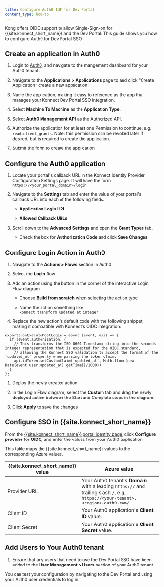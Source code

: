 ```yaml
---
title: Configure Auth0 IdP for Dev Portal
content_type: how-to
---
```


Kong offers OIDC support to allow Single-Sign-on for {{site.konnect_short_name}} and the Dev Portal. This guide shows you how to configure Auth0 for Dev Portal SSO.


## Create an application in Auth0

1. Login to [Auth0](https://auth0.com/), and navigate to the mangement dashboard for your Auth0 tenant.

1. Navigate to the **Applications > Applications** page to and click "Create Application" create a new application:

1. Name the application, making it easy to reference as the app that manages your Konnect Dev Portal SSO integration.

1. Select **Machine To Machine** as the **Application Type**. 

1. Select **Auth0 Management API** as the Authorized API.

1. Authorize the application for at least one Permission to continue, e.g. `read:client_grants`. Note: this permission can be revoked later if desired, but is required to create the application.
    
1. Submit the form to create the application


## Configure the Auth0 application

1. Locate your portal's callback URL in the Konnect Identity Provider Configuration Settings page. It will have the form `https://<your_portal_domain>/login`
1. Navigate to the **Settings** tab and enter the value of your portal's callback URL into each of the following fields.

   * **Application Login URI**
     
   * **Allowed Callback URLs**

1. Scroll down to the **Advanced Settings** and open the **Grant Types** tab.
    
    * Check the box for **Authorization Code** and click **Save Changes**


## Configure Login Action in Auth0

1. Navigate to the **Actions > Flows** section in Auth0

1. Select the **Login** flow

1. Add an action using the button in the corner of the interactive Login Flow diagram

    * Choose **Build from scratch** when selecting the action type

    * Name the action something like `konnect_transform_updated_at_integer`

1. Replace the new action's default code with the following snippet, making it compatible with Konnect's OIDC integration:
```
exports.onExecutePostLogin = async (event, api) => {
  if (event.authorization) {
    // This transforms the ISO 8601 Timestamp string into the seconds integer representation that is expected for the OIDC standard,
    // allowing the Konnect SSO validation to accept the format of the `updated_at` property when parsing the token claim.
    api.idToken.setCustomClaim('updated_at', Math.floor(new Date(event.user.updated_at).getTime()/1000))
  }
};
```

1. Deploy the newly created action

1. In the Login Flow diagram, select the **Custom** tab and drag the newly deployed action between the Start and Complete steps in the diagram.

1. Click **Apply** to save the changes

## Configure SSO in {{site.konnect_short_name}}

From the [{{site.konnect_short_name}} portal identity page](https://cloud.konghq.com/portal/portal-settings#identity), click **Configure provider** for **OIDC**, and enter the values from your Auth0 application.

This table maps the {{site.konnect_short_name}} values to the corresponding Azure values. 

| {{site.konnect_short_name}} value      | Azure value |
| ----------- | ----------- |
| Provider URL      | Your Auth0 tenant's **Domain** with a leading `https://` and trailing slash `/`, e.g., `https://<your-tenant>.<region>.auth0.com/` |
| Client ID   | Your Auth0 application's **Client ID** value.        |
| Client Secret | Your Auth0 application's **Client Secret** value.|

## Add Users to Your Auth0 tenant

1. Ensure that any users that need to use the Dev Portal SSO have been added to the **User Management > Users** section of your Auth0 tenant
 

You can test your configuration by navigating to the Dev Portal and using your Auth0 user credentials to log in.
